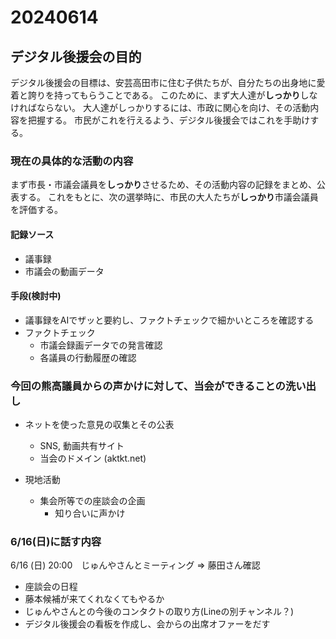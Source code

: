 # 20240614

## デジタル後援会の目的

デジタル後援会の目標は、安芸高田市に住む子供たちが、自分たちの出身地に愛着と誇りを持ってもらうことである。
このために、まず大人達が**しっかり**しなければならない。
大人達がしっかりするには、市政に関心を向け、その活動内容を把握する。
市民がこれを行えるよう、デジタル後援会ではこれを手助けする。


### 現在の具体的な活動の内容

まず市長・市議会議員を**しっかり**させるため、その活動内容の記録をまとめ、公表する。
これをもとに、次の選挙時に、市民の大人たちが**しっかり**市議会議員を評価する。


#### 記録ソース
- 議事録
- 市議会の動画データ

#### 手段(検討中)
- 議事録をAIでザッと要約し、ファクトチェックで細かいところを確認する
- ファクトチェック
  - 市議会録画データでの発言確認
  - 各議員の行動履歴の確認



### 今回の熊高議員からの声かけに対して、当会ができることの洗い出し
- ネットを使った意見の収集とその公表
  - SNS, 動画共有サイト
  - 当会のドメイン (aktkt.net)

- 現地活動
  - 集会所等での座談会の企画
    - 知り合いに声かけ


### 6/16(日)に話す内容
6/16 (日) 20:00　じゅんやさんとミーティング => 藤田さん確認
- 座談会の日程
- 藤本候補が来てくれなくてもやるか
- じゅんやさんとの今後のコンタクトの取り方(Lineの別チャンネル？)
- デジタル後援会の看板を作成し、会からの出席オファーをだす



